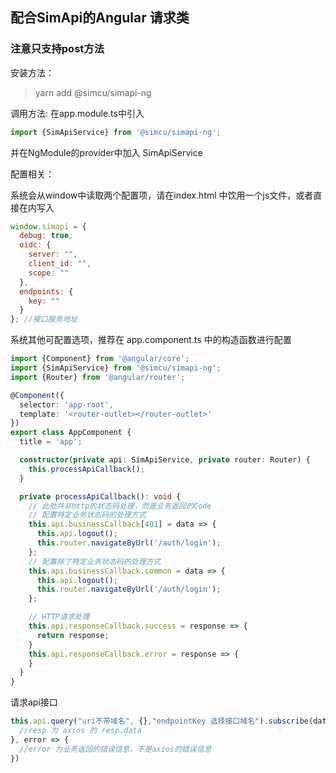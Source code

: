 ## 配合SimApi的Angular 请求类

### 注意只支持post方法

安装方法：
> yarn add @simcu/simapi-ng

调用方法:
在app.module.ts中引入

```ts
import {SimApiService} from '@simcu/simapi-ng';
```

并在NgModule的provider中加入 SimApiService

配置相关：

系统会从window中读取两个配置项，请在index.html 中饮用一个js文件，或者直接在内写入

```js
window.simapi = {
  debug: true,
  oidc: {
    server: "",
    client_id: "",
    scope: ""
  },
  endpoints: {
    key: ""
  }
}; //接口服务地址
```

系统其他可配置选项，推荐在 app.component.ts 中的构造函数进行配置

```ts
import {Component} from '@angular/core';
import {SimApiService} from '@simcu/simapi-ng';
import {Router} from '@angular/router';

@Component({
  selector: 'app-root',
  template: '<router-outlet></router-outlet>'
})
export class AppComponent {
  title = 'app';

  constructor(private api: SimApiService, private router: Router) {
    this.processApiCallback();
  }

  private processApiCallback(): void {
    // 此处并非http的状态码处理，而是业务返回的Code
    // 配置特定业务状态码的处理方式
    this.api.businessCallback[401] = data => {
      this.api.logout();
      this.router.navigateByUrl('/auth/login');
    };
    // 配置除了特定业务状态码的处理方式
    this.api.businessCallback.common = data => {
      this.api.logout();
      this.router.navigateByUrl('/auth/login');
    };

    // HTTP请求处理
    this.api.responseCallback.success = response => {
      return response;
    }
    this.api.responseCallback.error = response => {
    }
  }
}
```

请求api接口

```ts
this.api.query("uri不带域名", {},"endpointKey 选择接口域名").subscribe(data => {
  //resp 为 axios 的 resp.data 
}, error => {
  //error 为业务返回的错误信息，不是axios的错误信息
})
```

